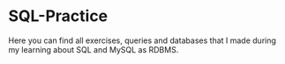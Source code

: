 # SQL-Practice
Here you can find all exercises, queries and databases that I made during my learning about SQL and MySQL as RDBMS.
